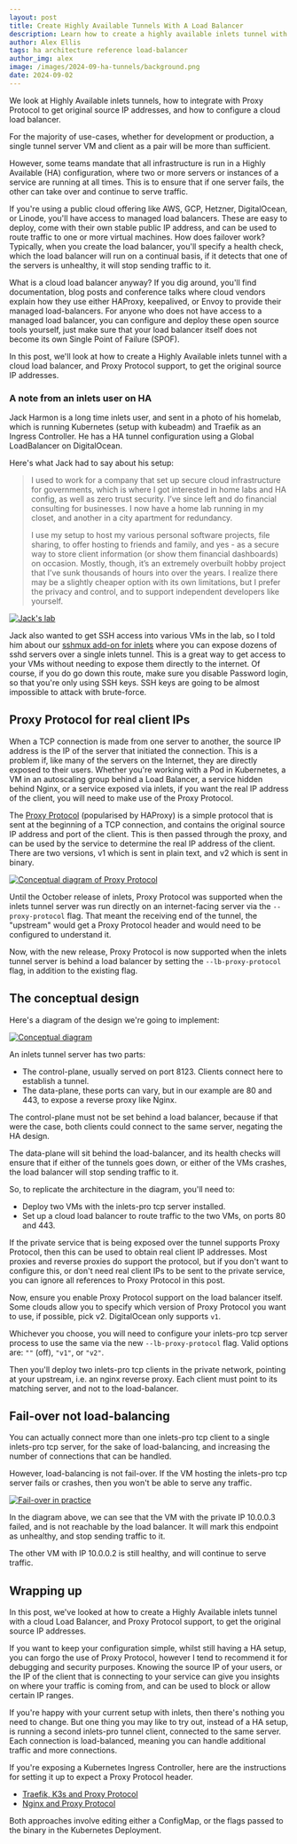```yaml
---
layout: post
title: Create Highly Available Tunnels With A Load Balancer
description: Learn how to create a highly available inlets tunnel with a load balancer, and Proxy Protocol support, to get source IP addresses.
author: Alex Ellis
tags: ha architecture reference load-balancer
author_img: alex
image: /images/2024-09-ha-tunnels/background.png
date: 2024-09-02
---
```


We look at Highly Available inlets tunnels, how to integrate with Proxy Protocol to get original source IP addresses, and how to configure a cloud load balancer.

For the majority of use-cases, whether for development or production, a single tunnel server VM and client as a pair will be more than sufficient.

However, some teams mandate that all infrastructure is run in a Highly Available (HA) configuration, where two or more servers or instances of a service are running at all times. This is to ensure that if one server fails, the other can take over and continue to serve traffic.

If you're using a public cloud offering like AWS, GCP, Hetzner, DigitalOcean, or Linode, you'll have access to managed load balancers. These are easy to deploy, come with their own stable public IP address, and can be used to route traffic to one or more virtual machines. How does failover work? Typically, when you create the load balancer, you'll specify a health check, which the load balancer will run on a continual basis, if it detects that one of the servers is unhealthy, it will stop sending traffic to it.

What is a cloud load balancer anyway? If you dig around, you'll find documentation, blog posts and conference talks where cloud vendors explain how they use either HAProxy, keepalived, or Envoy to provide their managed load-balancers. For anyone who does not have access to a managed load balancer, you can configure and deploy these open source tools yourself, just make sure that your load balancer itself does not become its own Single Point of Failure (SPOF).

In this post, we'll look at how to create a Highly Available inlets tunnel with a cloud load balancer, and Proxy Protocol support, to get the original source IP addresses.

### A note from an inlets user on HA

Jack Harmon is a long time inlets user, and sent in a photo of his homelab, which is running Kubernetes (setup with kubeadm) and Traefik as an Ingress Controller. He has a HA tunnel configuration using a Global LoadBalancer on DigitalOcean.

Here's what Jack had to say about his setup:

> I used to work for a company that set up secure cloud infrastructure for governments, which is where I got interested in home labs and HA config, as well as zero trust security. I’ve since left and do financial consulting for businesses. I now have a home lab running in my closet, and another in a city apartment for redundancy. 
> 
> I use my setup to host my various personal software projects, file sharing, to offer hosting to friends and family, and yes - as a secure way to store client information (or show them financial dashboards) on occasion. Mostly, though, it’s an extremely overbuilt hobby project that I’ve sunk thousands of hours into over the years. I realize there may be a slightly cheaper option with its own limitations, but I prefer the privacy and control, and to support independent developers like yourself. 

[![Jack's lab](/images/2024-09-ha-tunnels/jack-lab.jpg)](/images/2024-09-ha-tunnels/jack-lab.jpg)

Jack also wanted to get SSH access into various VMs in the lab, so I told him about our [sshmux add-on for inlets](https://inlets.dev/blog/2024/02/05/access-all-your-ssh-servers-with-sshmux.html) where you can expose dozens of sshd servers over a single inlets tunnel. This is a great way to get access to your VMs without needing to expose them directly to the internet. Of course, if you do go down this route, make sure you disable Password login, so that you're only using SSH keys. SSH keys are going to be almost impossible to attack with brute-force.

## Proxy Protocol for real client IPs

When a TCP connection is made from one server to another, the source IP address is the IP of the server that initiated the connection. This is a problem if, like many of the servers on the Internet, they are directly exposed to their users. Whether you're working with a Pod in Kubernetes, a VM in an autoscaling group behind a Load Balancer, a service hidden behind Nginx, or a service exposed via inlets, if you want the real IP address of the client, you will need to make use of the Proxy Protocol.

The [Proxy Protocol](https://www.haproxy.com/blog/use-the-proxy-protocol-to-preserve-a-clients-ip-address) (popularised by HAProxy) is a simple protocol that is sent at the beginning of a TCP connection, and contains the original source IP address and port of the client. This is then passed through the proxy, and can be used by the service to determine the real IP address of the client. There are two versions, v1 which is sent in plain text, and v2 which is sent in binary.

[![Conceptual diagram of Proxy Protocol](/images/2024-09-ha-tunnels/conceptual-proxy.png)](/images/2024-09-ha-tunnels/conceptual-proxy.png)

Until the October release of inlets, Proxy Protocol was supported when the inlets tunnel server was run directly on an internet-facing server via the `--proxy-protocol` flag. That meant the receiving end of the tunnel, the "upstream" would get a Proxy Protocol header and would need to be configured to understand it.

Now, with the new release, Proxy Protocol is now supported when the inlets tunnel server is behind a load balancer by setting the `--lb-proxy-protocol` flag, in addition to the existing flag.

## The conceptual design

Here's a diagram of the design we're going to implement:

[![Conceptual diagram](/images/2024-09-ha-tunnels/conceptual-ha.png)](/images/2024-09-ha-tunnels/conceptual-ha.png)

An inlets tunnel server has two parts:

* The control-plane, usually served on port 8123. Clients connect here to establish a tunnel.
* The data-plane, these ports can vary, but in our example are 80 and 443, to expose a reverse proxy like Nginx.

The control-plane must not be set behind a load balancer, because if that were the case, both clients could connect to the same server, negating the HA design.

The data-plane will sit behind the load-balancer, and its health checks will ensure that if either of the tunnels goes down, or either of the VMs crashes, the load balancer will stop sending traffic to it.

So, to replicate the architecture in the diagram, you'll need to:

* Deploy two VMs with the inlets-pro tcp server installed.
* Set up a cloud load balancer to route traffic to the two VMs, on ports 80 and 443.

If the private service that is being exposed over the tunnel supports Proxy Protocol, then this can be used to obtain real client IP addresses. Most proxies and reverse proxies do support the protocol, but if you don't want to configure this, or don't need real client IPs to be sent to the private service, you can ignore all references to Proxy Protocol in this post.

Now, ensure you enable Proxy Protocol support on the load balancer itself. Some clouds allow you to specify which version of Proxy Protocol you want to use, if possible, pick v2. DigitalOcean only supports `v1`.

Whichever you choose, you will need to configure your inlets-pro tcp server process to use the same via the new `--lb-proxy-protocol` flag. Valid options are: `""` (off), `"v1"`, or `"v2"`.

Then you'll deploy two inlets-pro tcp clients in the private network, pointing at your upstream, i.e. an nginx reverse proxy. Each client must point to its matching server, and not to the load-balancer.

## Fail-over not load-balancing

You can actually connect more than one inlets-pro tcp client to a single inlets-pro tcp server, for the sake of load-balancing, and increasing the number of connections that can be handled.

However, load-balancing is not fail-over. If the VM hosting the inlets-pro tcp server fails or crashes, then you won't be able to serve any traffic.

[![Fail-over in practice](/images/2024-09-ha-tunnels/conceptual-ha-failover.png)](/images/2024-09-ha-tunnels/conceptual-ha-failover.png)

In the diagram above, we can see that the VM with the private IP 10.0.0.3 failed, and is not reachable by the load balancer. It will mark this endpoint as unhealthy, and stop sending traffic to it.

The other VM with IP 10.0.0.2 is still healthy, and will continue to serve traffic.

## Wrapping up

In this post, we've looked at how to create a Highly Available inlets tunnel with a cloud Load Balancer, and Proxy Protocol support, to get the original source IP addresses.

If you want to keep your configuration simple, whilst still having a HA setup, you can forgo the use of Proxy Protocol, however I tend to recommend it for debugging and security purposes. Knowing the source IP of your users, or the IP of the client that is connecting to your service can give you insights on where your traffic is coming from, and can be used to block or allow certain IP ranges.

If you're happy with your current setup with inlets, then there's nothing you need to change. But one thing you may like to try out, instead of a HA setup, is running a second inlets-pro tunnel client, connected to the same server. Each connection is load-balanced, meaning you can handle additional traffic and more connections.

If you're exposing a Kubernetes Ingress Controller, here are the instructions for setting it up to expect a Proxy Protocol header.

* [Traefik, K3s and Proxy Protocol](https://inlets.dev/blog/2022/09/02/real-client-ips-with-proxy-protocol.html)
* [Nginx and Proxy Protocol](https://kubernetes.github.io/ingress-nginx/user-guide/nginx-configuration/configmap/#use-proxy-protocol)

Both approaches involve editing either a ConfigMap, or the flags passed to the binary in the Kubernetes Deployment.
